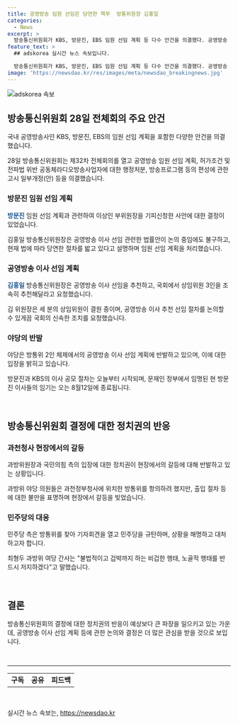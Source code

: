 ```yaml
---
title: 공영방송 임원 선임은 당연한 책무  방통위원장 김홍일
categories:
  - News
excerpt: >
  방송통신위원회가 KBS, 방문진, EBS 임원 선임 계획 등 다수 안건을 의결했다. 공영방송 이사 추천과 선임 절차를 진행하고, 야당은 이에 반발하며 과방위를 방문했다. 김홍일 위원장은 선임계획안 처리를 강조하며 국회의 신속한 협조를 요청했다. 방문진과 KBS의 이사 공모 절차는 시작되었고, 임기 만료일에는 임원 선임이 이뤄질 예정이다.
feature_text: >
  ## adskorea 실시간 뉴스 속보입니다.

  방송통신위원회가 KBS, 방문진, EBS 임원 선임 계획 등 다수 안건을 의결했다. 공영방송 이사 추천과 선임 절차를 진행하고, 야당은 이에 반발하며 과방위를 방문했다. 김홍일 위원장은 선임계획안 처리를 강조하며 국회의 신속한 협조를 요청했다. 방문진과 KBS의 이사 공모 절차는 시작되었고, 임기 만료일에는 임원 선임이 이뤄질 예정이다.
image: 'https://newsdao.kr/res/images/meta/newsdao_breakingnews.jpg'
---
```


<p><img src="https://newsdao.kr/res/images/meta/newsdao_breakingnews.jpg" alt="adskorea 속보" /></p>

<h2 data-ke-size="size26">방송통신위원회 28일 전체회의 주요 안건</h2>

<p>국내 공영방송사인 KBS, 방문진, EBS의 임원 선임 계획을 포함한 다양한 안건을 의결했습니다.</p>

<p data-ke-size="size16">28일 방송통신위원회는 제32차 전체회의를 열고 공영방송 임원 선임 계획, 허가조건 및 전파법 위반 공동체라디오방송사업자에 대한 행정처분, 방송프로그램 등의 편성에 관한 고시 일부개정(안) 등을 의결했습니다.</p>

<h3>방문진 임원 선임 계획</h3>

<p><b><span style="color: #1a5490;">방문진</span></b> 임원 선임 계획과 관련하여 이상인 부위원장을 기피신청한 사안에 대한 결정이 있었습니다.</p>

<p data-ke-size="size16">김홍일 방송통신위원장은 공영방송 이사 선임 관련한 법률안이 논의 중임에도 불구하고, 현재 법에 따라 당연한 절차를 밟고 있다고 설명하며 임원 선임 계획을 처리했습니다.</p>

<h3>공영방송 이사 선임 계획</h3>

<p><b><span style="color: #1a5490;">김홍일</span></b> 방송통신위원장은 공영방송 이사 선임을 추천하고, 국회에서 상임위원 3인을 조속히 추천해달라고 요청했습니다.</p>

<p data-ke-size="size16">김 위원장은 세 분의 상임위원이 결원 중이며, 공영방송 이사 추천 선임 절차를 논의할 수 있게끔 국회의 신속한 조치를 요청했습니다.</p>

<h3>야당의 반발</h3>

<p>야당은 방통위 2인 체제에서의 공영방송 이사 선임 계획에 반발하고 있으며, 이에 대한 입장을 밝히고 있습니다.</p>

<p data-ke-size="size16">방문진과 KBS의 이사 공모 절차는 오늘부터 시작되며, 문재인 정부에서 임명된 현 방문진 이사들의 임기는 오는 8월12일에 종료됩니다.</p>

<p data-ke-size="size16">&nbsp;</p>

<h2 data-ke-size="size26">방송통신위원회 결정에 대한 정치권의 반응</h2>

<h3>과천청사 현장에서의 갈등</h3>

<p>과방위원장과 국민의힘 측의 입장에 대한 정치권이 현장에서의 갈등에 대해 반발하고 있는 상황입니다.</p>

<p data-ke-size="size16">과방위 야당 의원들은 과천정부청사에 위치한 방통위를 항의하려 했지만, 출입 절차 등에 대한 불만을 표명하며 현장에서 갈등을 빚었습니다.</p>

<h3>민주당의 대응</h3>

<p>민주당 측은 방통위를 찾아 기자회견을 열고 민주당을 규탄하며, 상황을 해명하고 대처하고자 합니다.</p>

<p data-ke-size="size16">최형두 과방위 여당 간사는 "불법적이고 겁박까지 하는 비겁한 행태, 노골적 행태를 반드시 저지하겠다"고 말했습니다.</p>

<p data-ke-size="size16">&nbsp;</p>

<h2 data-ke-size="size26">결론</h2>

<p data-ke-size="size16">방송통신위원회의 결정에 대한 정치권의 반응이 예상보다 큰 파장을 일으키고 있는 가운데, 공영방송 이사 선임 계획 등에 관한 논의와 결정은 더 많은 관심을 받을 것으로 보입니다.</p>

<p data-ke-size="size16">&nbsp;</p>

<hr>

<table>
<tbody>
<tr>
<td style="text-align: center; height: 17px;"><b>구독</b></td>
<td style="text-align: center; height: 17px;"><b>공유</b></td>
<td style="text-align: center; height: 17px;"><b>피드백</b></td>
</tr>
</tbody>
</table>

<p data-ke-size="size16">&nbsp;</p>
실시간 뉴스 속보는, <a href="https://newsdao.kr" rel="dofollow">https://newsdao.kr</a>


